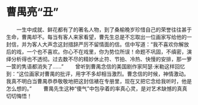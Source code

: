 # 曹禺亮“丑”
　　一生中成就、鲜花都有了的著名人物，到了桑榆晚岁珍惜自己的荣誉往往甚于生命，曹禺却不。每当有客人来家看望，曹先生总是不忘取出一位画家写给他的一封信，并为客人大声念这封措辞严厉不留情面的信。信中写道：“我不喜欢你解放后的戏，一个也不喜欢。你心不在戏里，你为势位所误！命题不巩固，不缜密，演绎分析得也不透彻。过去数不尽的精妙休止符、节拍、冷热、快慢的安排，那一箩一筐的隽语都消失了……” 
　　曾听到曹禺念信的美国剧作家阿瑟·米勒这样回忆到：“这位画家对曹禺的批评，用字不多却相当激烈。曹念信的时候，神情激动。我真不明白当曹禺恭恭敬敬地把这封信裱在专册里，现在又把它念给我听时，他是怎么想的。” 
　　曹禺先生这种“傻气”中包孕着的率真心灵，是对艺术缺憾的真真切切悔悟！
 